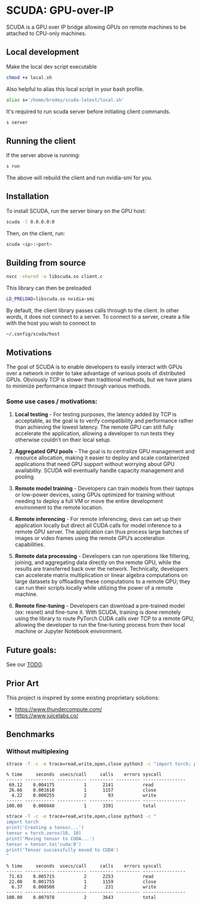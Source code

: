 # SCUDA: GPU-over-IP

SCUDA is a GPU over IP bridge allowing GPUs on remote machines to be attached
to CPU-only machines.

## Local development

Make the local dev script executable

```sh
chmod +x local.sh
```

Also helpful to alias this local script in your bash profile.

```sh
alias s='/home/brodey/scuda-latest/local.sh'
```

It's required to run scuda server before initiating client commands.

```sh
s server
```

## Running the client

If the server above is running:

```sh
s run
```

The above will rebuild the client and run nvidia-smi for you.

## Installation

To install SCUDA, run the server binary on the GPU host:

```sh
scuda -l 0.0.0.0:0
```

Then, on the client, run:

```sh
scuda <ip>:<port>
```

## Building from source

```sh
nvcc -shared -o libscuda.so client.c
```

This library can then be preloaded

```sh
LD_PRELOAD=libscuda.so nvidia-smi
```

By default, the client library passes calls through to the client. In other words,
it does not connect to a server. To connect to a server, create a file with the
host you wish to connect to

```
~/.config/scuda/host
```

## Motivations

The goal of SCUDA is to enable developers to easily interact with GPUs over a network in order to take advantage of various pools of distributed GPUs. Obviously TCP is slower than traditional methods, but we have plans to minimize performance impact through various methods.

### Some use cases / motivations:

1. **Local testing** - For testing purposes, the latency added by TCP is acceptable, as the goal is to verify compatibility and performance rather than achieving the lowest latency. The remote GPU can still fully accelerate the application, allowing a developer to run tests they otherwise couldn’t on their local setup.

2. **Aggregated GPU pools** - The goal is to centralize GPU management and resource allocation, making it easier to deploy and scale containerized applications that need GPU support without worrying about GPU availability. SCUDA will eventually handle capacity management and pooling.

3. **Remote model training** - Developers can train models from their laptops or low-power devices, using GPUs optimized for training without needing to deploy a full VM or move the entire development environment to the remote location.

4. **Remote inferencing** - For remote inferencing, devs can set up their application locally but direct all CUDA calls for model inference to a remote GPU server. The application can thus process large batches of images or video frames using the remote GPU’s acceleration capabilities.

5. **Remote data processing** - Developers can run operations like filtering, joining, and aggregating data directly on the remote GPU, while the results are transferred back over the network. Technically, developers can accelerate matrix multiplication or linear algebra computations on large datasets by offloading these computations to a remote GPU; they can run their scripts locally while utilizing the power of a remote machine.

6. **Remote fine-tuning** - Developers can download a pre-trained model (ex: resnet) and fine-tune it. With SCUDA, training is done remotely using the library to route PyTorch CUDA calls over TCP to a remote GPU, allowing the developer to run the fine-tuning process from their local machine or Jupyter Notebook environment.

## Future goals:

See our [TODO](./TODO.md).

## Prior Art

This project is inspired by some existing proprietary solutions:

- https://www.thundercompute.com/
- https://www.juicelabs.co/

## Benchmarks

### Without multiplexing

```bash
strace -T -c -e trace=read,write,open,close python3 -c "import torch; print(torch.cuda.is_available())"
```

```
% time     seconds  usecs/call     calls    errors syscall
------ ----------- ----------- --------- --------- ----------------
 69.12    0.004175           1      2141           read
 26.66    0.001610           1      1157           close
  4.22    0.000255           2        93           write
------ ----------- ----------- --------- --------- ----------------
100.00    0.006040           1      3391           total
```



```bash
strace -T -c -e trace=read,write,open,close python3 -c "
import torch
print('Creating a tensor...')
tensor = torch.zeros(10, 10)
print('Moving tensor to CUDA...')
tensor = tensor.to('cuda:0')
print('Tensor successfully moved to CUDA')
"
```

```
% time     seconds  usecs/call     calls    errors syscall
------ ----------- ----------- --------- --------- ----------------
 71.63    0.005715           2      2253           read
 22.00    0.001755           1      1159           close
  6.37    0.000508           2       231           write
------ ----------- ----------- --------- --------- ----------------
100.00    0.007978           2      3643           total
```
